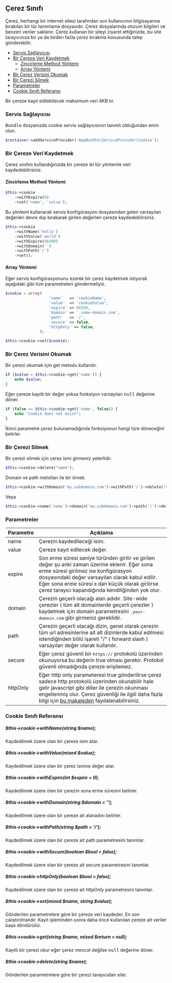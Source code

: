 
## Çerez Sınıfı

Çerez, herhangi bir internet sitesi tarafından son kullanıcının bilgisayarına bırakılan bir tür tanımlama dosyasıdır. Çerez dosyalarında oturum bilgileri ve benzeri veriler saklanır. Çerez kullanan bir siteyi ziyaret ettiğinizde, bu site tarayıcınıza bir ya da birden fazla çerez bırakma konusunda talep gönderebilir.

<ul>
    <li><a href="#service-provider">Servis Sağlayıcısı</a></li>
    <li>
        <a href="#setcookie">Bir Çereze Veri Kaydetmek</a>
        <ul>
            <li><a href="#method-chaining">Zincirleme Method Yöntemi</a></li>
            <li><a href="#arrays">Array Yöntemi</a></li>
        </ul>
    </li>
    <li><a href="#readcookie">Bir Çerez Verisini Okumak</a></li>
    <li><a href="#removecookie">Bir Çerezi Silmek</a></li>
    <li><a href="#parameters">Parametreler</a></li>
    <li><a href="#method-reference">Cookie Sınıfı Referansı</a></li>
</ul>

Bir çereze kayıt edilebilecek maksimum veri 4KB tır.

<a name="service-provider"></a>

### Servis Sağlayıcısı

<kbd>Bundle</kbd> dosyanızda cookie servis sağlayıcısının tanımlı olduğundan emin olun.

```php
$container->addServiceProvider('AppBundle\ServiceProvider\Cookie');
```

<a name="setcookie"></a>

### Bir Çereze Veri Kaydetmek

Çerez sınıfını kullandığınızda bir çereze iki tür yöntemle veri kaydedebilirsiniz.

<a name="method-chaining"></a>

#### Zincirleme Method Yöntemi

```php
$this->cookie
    ->withExpire(0)
    ->set('name', 'value'); 
```

Bu yöntemi kullanarak servis konfigürasyon dosyasından gelen varsayılan değerleri devre dışı bırakarak girilen değerleri çereze kaydedebilirsiniz.

```php
$this->cookie
    ->withName('hello')
    ->withValue('world')
    ->withExpire(86400)
    ->withDomain('')
    ->withPath('/')
    ->set();
```

<a name="arrays"></a>

#### Array Yöntemi

Eğer servis konfigürasyonunu ezerek bir çerez kaydetmek istiyorak aşağıdaki gibi tüm parametreleri göndermeliyiz.

```php
$cookie = array(
                   'name'   => 'cookieName',
                   'value'  => 'cookieValue',
                   'expire' => 86500,
                   'domain' => '.some-domain.com',
                   'path'   => '/',
                   'secure' => false,
                   'httpOnly' => false,
               );

$this->cookie->set($cookie); 
```

<a name="readcookie"></a>

### Bir Çerez Verisini Okumak

Bir çerezi okumak için get metodu kullanılır.

```php
if ($value = $this->cookie->get('name')) {
	echo $value;
}
```

Eğer çereze kayıtlı bir değer yoksa fonksiyon varsayılan <kbd>null</kbd> değerine döner.


```php
if (false == $this->cookie->get('name', false)) {
    echo "Cookie does not exist";
}
```

İkinci parametre çerez bulunamadığında fonksiyonun hangi türe döneceğini belirler.

<a name="removecookie"></a>

### Bir Çerezi Silmek

Bir çerezi silmek için çerez ismi girmeniz yeterlidir.

```php
$this->cookie->delete("name");
```

Domain ve path metotları ile bir örnek.

```php
$this->cookie->withDomain('my.subdomain.com')->withPath('/')->delete("name");
```

Veya

```php
$this->cookie->name('name')->domain('my.subdomain.com')->path('/')->delete();
```

<a name="parameters"></a>

### Parametreler

<table>
    <thead>
        <tr>
            <th>Parametre</th>
            <th>Açıklama</th>
        </tr>
    </thead>
    <tbody>
        <tr>
            <td>name</td>
            <td>Çerezin kaydedileceği isim.</td>
        </tr>
        <tr>
            <td>value</td>
            <td>Çereze kayıt edilecek değer.</td>
        </tr>
        <tr>
            <td>expire</td>
            <td>Son erme süresi saniye türünden girilir ve girilen değer şu anki zaman üzerine eklenir. Eğer sona erme süresi girilmez ise konfigürasyon dosyasındaki değer varsayılan olarak kabul edilir. Eğer sona erme süresi <kbd>0</kbd> dan küçük olarak girilirse çerez tarayıcı kapandığında kendiliğinden yok olur.</td>
        </tr>
        <tr>
            <td>domain</td>
            <td>Çerezin geçerli olacağı alan adıdır. Site-wide çerezler ( tüm alt domainlerde geçerli çerezler ) kaydetmek için domain parametresini <kbd>.your-domain.com</kbd> gibi girmeniz gereklidir.</td>
        </tr>
        <tr>
            <td>path</td>
            <td>Çerezin geçerli olacağı dizin, genel olarak çerezin tüm url adresinlerine ait alt dizinlerde kabul edilmesi istendiğinden bölü işareti "/" ( forward slash ) varsayılan değer olarak kullanılır.</td>
        </tr>
        <tr>
            <td>secure</td>
            <td>Eğer çerez güvenli bir <kbd>https://</kbd> protokolü üzerinden okunuyorsa bu değerin true olması gerekir. Protokol güvenli olmadığında çereze erişilemez.</td>
        </tr>
        <tr>
            <td>httpOnly</td>
            <td>Eğer http only parameteresi true gönderilirse çerez sadece http protokolü üzerinden okunabilir hale gelir javascript gibi diller ile çerezin okunması engellenmiş olur. Çerez güvenliği ile ilgili daha fazla bilgi için <a href="http://resources.infosecinstitute.com/securing-cookies-httponly-secure-flags/" target="_blank">bu makaleden</a> faydalanabilirsiniz.</td>
        </tr>
        </tbody>
</table>

<a name="method-reference"></a>

### Cookie Sınıfı Referansı

##### $this->cookie->withName(string $name);

Kaydedilmek üzere olan bir çereze isim atar.

##### $this->cookie->withValue(mixed $value);

Kaydedilmek üzere olan bir çerez ismine değer atar.

##### $this->cookie->withExpire(int $expire = 0);

Kaydedilmek üzere olan bir çerezin sona erme süresini belirler.

##### $this->cookie->withDomain(string $domain = '');

Kaydedilmek üzere olan bir çereze ait alanadını belirler.

##### $this->cookie->withPath(string $path = '/');

Kaydedilmek üzere olan bir çereze ait path parametresini tanımlar.

##### $this->cookie->withSecure(boolean $bool = false);

Kaydedilmek üzere olan bir çereze ait secure parametresini tanımlar.

##### $this->cookie->httpOnly(boolean $bool = false);

Kaydedilmek üzere olan bir çereze ait httpOnly parametresini tanımlar.

##### $this->cookie->set(mixed $name, string $value);

Gönderilen parametrelere göre bir çereze veri kaydeder. En son çalıştırılmalıdır. Kayıt işleminden sonra daha önce kullanılan çereze ait veriler başa döndürülür.

##### $this->cookie->get(string $name, mixed $return = null);

Kayıtlı bir çerezi okur eğer çerez mevcut değilse <kbd>null</kbd> değerine döner.

##### $this->cookie->delete(string $name);

Gönderilen parametrelere göre bir çerezi tarayıcıdan siler.
